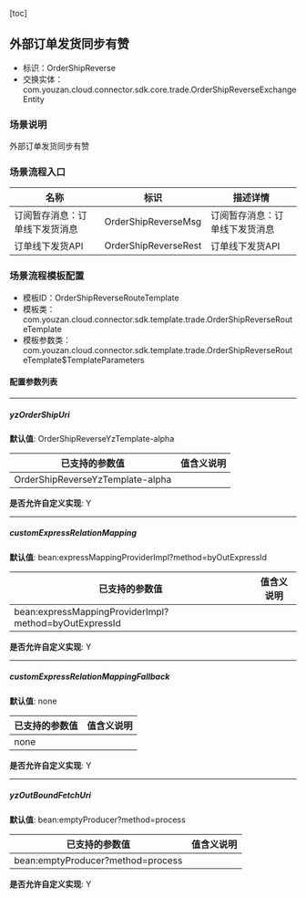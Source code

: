 [toc]

## 外部订单发货同步有赞
- 标识：OrderShipReverse
- 交换实体：com.youzan.cloud.connector.sdk.core.trade.OrderShipReverseExchangeEntity
### 场景说明
外部订单发货同步有赞
### 场景流程入口

名称 | 标识 | 描述详情
---|---|---
订阅暂存消息：订单线下发货消息 | OrderShipReverseMsg | 订阅暂存消息：订单线下发货消息
订单线下发货API | OrderShipReverseRest | 订单线下发货API

### 场景流程模板配置
- 模板ID：OrderShipReverseRouteTemplate
- 模板类：com.youzan.cloud.connector.sdk.template.trade.OrderShipReverseRouteTemplate
- 模板参数类：com.youzan.cloud.connector.sdk.template.trade.OrderShipReverseRouteTemplate$TemplateParameters

#### 配置参数列表

---
##### yzOrderShipUri
> 

**默认值**: OrderShipReverseYzTemplate-alpha

已支持的参数值 | 值含义说明
---|---
OrderShipReverseYzTemplate-alpha | 

**是否允许自定义实现**: Y

---
##### customExpressRelationMapping
> 

**默认值**: bean:expressMappingProviderImpl?method=byOutExpressId

已支持的参数值 | 值含义说明
---|---
bean:expressMappingProviderImpl?method=byOutExpressId | 

**是否允许自定义实现**: Y

---
##### customExpressRelationMappingFallback
> 

**默认值**: none

已支持的参数值 | 值含义说明
---|---
none | 

**是否允许自定义实现**: Y

---
##### yzOutBoundFetchUri
> 

**默认值**: bean:emptyProducer?method=process

已支持的参数值 | 值含义说明
---|---
bean:emptyProducer?method=process | 

**是否允许自定义实现**: Y


